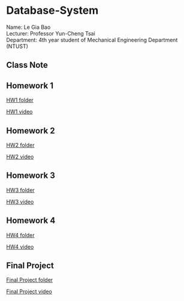 # Database-System
Name: Le Gia Bao  
Lecturer: Professor Yun-Cheng Tsai  
Department: 4th year student of Mechanical Engineering Department (NTUST)
## Class Note

## Homework 1
[HW1 folder](https://github.com/BaoLe106/Database-System/tree/main/HW1)

[HW1 video](https://youtu.be/E51hZK3xB1w)

## Homework 2
[HW2 folder](https://github.com/BaoLe106/Database-System/tree/main/HW2)

[HW2 video](https://youtu.be/LbTDTDxrDuk)

## Homework 3
[HW3 folder](https://github.com/BaoLe106/Database-System/tree/main/HW3)

[HW3 video](https://youtu.be/sWlXX0-KCPE)

## Homework 4
[HW4 folder](https://github.com/BaoLe106/Database-System/tree/main/HW4)

[HW4 video](https://youtu.be/TQqMogojkiI)

## Final Project
[Final Project folder](https://github.com/BaoLe106/Database-System/tree/main/FINAL)

[Final Project video](https://youtu.be/UwF6M6OOnwY)
